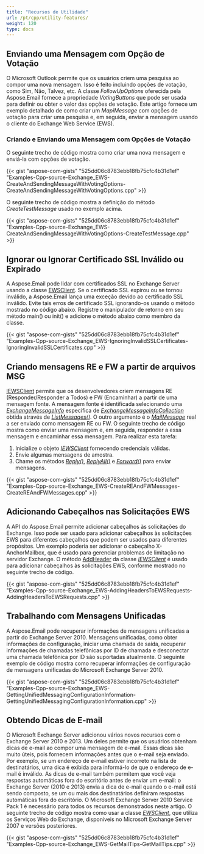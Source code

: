 ```yaml
---
title: "Recursos de Utilidade"
url: /pt/cpp/utility-features/
weight: 120
type: docs
---
```


## **Enviando uma Mensagem com Opção de Votação**
O Microsoft Outlook permite que os usuários criem uma pesquisa ao compor uma nova mensagem. Isso é feito incluindo opções de votação, como Sim, Não, Talvez, etc. A classe *FollowUpOptions* oferecida pela Aspose.Email fornece a propriedade *VotingButtons* que pode ser usada para definir ou obter o valor das opções de votação. Este artigo fornece um exemplo detalhado de como criar um *MapiMessage* com opções de votação para criar uma pesquisa e, em seguida, enviar a mensagem usando o cliente do Exchange Web Service (EWS).
### **Criando e Enviando uma Mensagem com Opções de Votação**
O seguinte trecho de código mostra como criar uma nova mensagem e enviá-la com opções de votação.



{{< gist "aspose-com-gists" "525dd06c8783ebb18fb75cfc4b31d1ef" "Examples-Cpp-source-Exchange_EWS-CreateAndSendingMessageWithVotingOptions-CreateAndSendingMessageWithVotingOptions.cpp" >}}


O seguinte trecho de código mostra a definição do método *CreateTestMessage* usado no exemplo acima.



{{< gist "aspose-com-gists" "525dd06c8783ebb18fb75cfc4b31d1ef" "Examples-Cpp-source-Exchange_EWS-CreateAndSendingMessageWithVotingOptions-CreateTestMessage.cpp" >}}
## **Ignorar ou Ignorar Certificado SSL Inválido ou Expirado**
A Aspose.Email pode lidar com certificados SSL no Exchange Server usando a classe [EWSClient](https://apireference.aspose.com/email/cpp/class/aspose.email.clients.exchange.web_service.e_w_s_client). Se o certificado SSL expirou ou se tornou inválido, a Aspose.Email lança uma exceção devido ao certificado SSL inválido. Evite tais erros de certificado SSL ignorando-os usando o método mostrado no código abaixo. Registre o manipulador de retorno em seu método main() ou init() e adicione o método abaixo como membro da classe.



{{< gist "aspose-com-gists" "525dd06c8783ebb18fb75cfc4b31d1ef" "Examples-Cpp-source-Exchange_EWS-IgnoringInvalidSSLCertificates-IgnoringInvalidSSLCertificates.cpp" >}}
## **Criando mensagens RE e FW a partir de arquivos MSG**
[IEWSClient](https://apireference.aspose.com/email/cpp/class/aspose.email.clients.exchange.web_service.i_e_w_s_client) permite que os desenvolvedores criem mensagens RE (Responder/Responder a Todos) e FW (Encaminhar) a partir de uma mensagem fonte. A mensagem fonte é identificada selecionando uma *[ExchangeMessageInfo](https://apireference.aspose.com/email/cpp/class/aspose.email.clients.exchange.exchange_message_info)* específica de *[ExchangeMessageInfoCollection](https://apireference.aspose.com/email/cpp/class/aspose.email.clients.exchange.exchange_message_info_collection)* obtida através de *[ListMessages()](https://apireference.aspose.com/email/cpp/class/aspose.email.clients.exchange.web_service.i_e_w_s_client#aad8420247acd17cb1d73303ed1982d1e)*. O outro argumento é o *[MailMessage](https://apireference.aspose.com/email/cpp/class/aspose.email.mail_message)* real a ser enviado como mensagem RE ou FW. O seguinte trecho de código mostra como enviar uma mensagem e, em seguida, responder a essa mensagem e encaminhar essa mensagem. Para realizar esta tarefa:

1. Inicialize o objeto *[IEWSClient](https://apireference.aspose.com/email/cpp/class/aspose.email.clients.exchange.web_service.i_e_w_s_client)* fornecendo credenciais válidas.
1. Envie algumas mensagens de amostra.
1. Chame os métodos *[Reply()](https://apireference.aspose.com/email/cpp/class/aspose.email.clients.exchange.web_service.i_e_w_s_client#a2d925824adc83ffdebeb7d135bd99099)*, *[ReplyAll()](https://apireference.aspose.com/email/cpp/class/aspose.email.clients.exchange.web_service.i_e_w_s_client#ac08b12a3db4f1e20eaaa0d5f99c27c41)* e *[Forward()](https://apireference.aspose.com/email/cpp/class/aspose.email.clients.exchange.web_service.i_e_w_s_client#a1040eb913667b6702b0253e48a48ec27)* para enviar mensagens.



{{< gist "aspose-com-gists" "525dd06c8783ebb18fb75cfc4b31d1ef" "Examples-Cpp-source-Exchange_EWS-CreateREAndFWMessages-CreateREAndFWMessages.cpp" >}}
## **Adicionando Cabeçalhos nas Solicitações EWS**
A API do Aspose.Email permite adicionar cabeçalhos às solicitações do Exchange. Isso pode ser usado para adicionar cabeçalhos às solicitações EWS para diferentes cabeçalhos que podem ser usados para diferentes propósitos. Um exemplo poderia ser adicionar o cabeçalho X-AnchorMailbox, que é usado para gerenciar problemas de limitação no servidor Exchange. O método [AddHeader](https://apireference.aspose.com/email/cpp/class/aspose.email.clients.exchange.web_service.i_e_w_s_client#a93b0dd8364564686a15e720d8e5a4e9f) da classe *[IEWSClient](https://apireference.aspose.com/email/cpp/class/aspose.email.clients.exchange.web_service.i_e_w_s_client)* é usado para adicionar cabeçalhos às solicitações EWS, conforme mostrado no seguinte trecho de código.



{{< gist "aspose-com-gists" "525dd06c8783ebb18fb75cfc4b31d1ef" "Examples-Cpp-source-Exchange_EWS-AddingHeadersToEWSRequests-AddingHeadersToEWSRequests.cpp" >}}
## **Trabalhando com Mensagens Unificadas**
A Aspose.Email pode recuperar informações de mensagens unificadas a partir do Exchange Server 2010. Mensagens unificadas, como obter informações de configuração, iniciar uma chamada de saída, recuperar informações de chamadas telefônicas por ID de chamada e desconectar uma chamada telefônica por ID são suportadas atualmente. O seguinte exemplo de código mostra como recuperar informações de configuração de mensagens unificadas do Microsoft Exchange Server 2010.



{{< gist "aspose-com-gists" "525dd06c8783ebb18fb75cfc4b31d1ef" "Examples-Cpp-source-Exchange_EWS-GettingUnifiedMessagingConfigurationInformation-GettingUnifiedMessagingConfigurationInformation.cpp" >}}
## **Obtendo Dicas de E-mail**
O Microsoft Exchange Server adicionou vários novos recursos com o Exchange Server 2010 e 2013. Um deles permite que os usuários obtenham dicas de e-mail ao compor uma mensagem de e-mail. Essas dicas são muito úteis, pois fornecem informações antes que o e-mail seja enviado. Por exemplo, se um endereço de e-mail estiver incorreto na lista de destinatários, uma dica é exibida para informá-lo de que o endereço de e-mail é inválido. As dicas de e-mail também permitem que você veja respostas automáticas fora do escritório antes de enviar um e-mail: o Exchange Server (2010 e 2013) envia a dica de e-mail quando o e-mail está sendo composto, se um ou mais dos destinatários definiram respostas automáticas fora do escritório. O Microsoft Exchange Server 2010 Service Pack 1 é necessário para todos os recursos demonstrados neste artigo. O seguinte trecho de código mostra como usar a classe *[EWSClient](https://apireference.aspose.com/email/cpp/class/aspose.email.clients.exchange.web_service.e_w_s_client)*, que utiliza os Serviços Web do Exchange, disponíveis no Microsoft Exchange Server 2007 e versões posteriores.



{{< gist "aspose-com-gists" "525dd06c8783ebb18fb75cfc4b31d1ef" "Examples-Cpp-source-Exchange_EWS-GetMailTips-GetMailTips.cpp" >}}